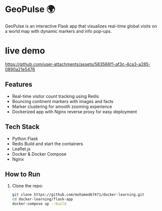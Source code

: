# GeoPulse 🌍

GeoPulse is an interactive Flask app that visualizes real-time global visits on a world map with dynamic markers and info pop-ups.

# live demo 

https://github.com/user-attachments/assets/583566f1-af3c-4ca3-a285-0890a21e5476


## Features

- Real-time visitor count tracking using Redis  
- Bouncing continent markers with images and facts  
- Marker clustering for smooth zooming experience  
- Dockerized app with Nginx reverse proxy for easy deployment  

## Tech Stack

- Python Flask  
- Redis  Build and start the containers
- Leaflet.js  
- Docker & Docker Compose  
- Nginx  

## How to Run

1. Clone the repo:
   ```bash
   git clone https://github.com/mohamed67471/docker-learning.git
   cd docker-learning/flask-app
   docker-compose up --build



